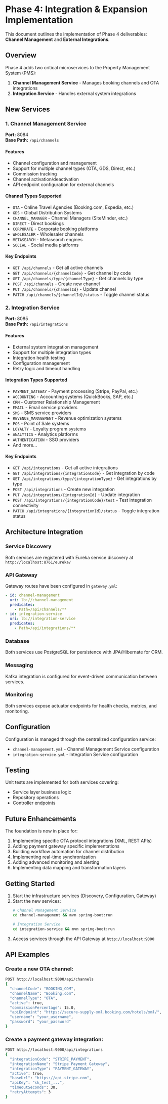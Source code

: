 # Phase 4: Integration & Expansion Implementation

This document outlines the implementation of Phase 4 deliverables: **Channel Management** and **External Integrations**.

## Overview

Phase 4 adds two critical microservices to the Property Management System (PMS):

1. **Channel Management Service** - Manages booking channels and OTA integrations
2. **Integration Service** - Handles external system integrations

## New Services

### 1. Channel Management Service

**Port:** 8084  
**Base Path:** `/api/channels`

#### Features
- Channel configuration and management
- Support for multiple channel types (OTA, GDS, Direct, etc.)
- Commission tracking
- Channel activation/deactivation
- API endpoint configuration for external channels

#### Channel Types Supported
- `OTA` - Online Travel Agencies (Booking.com, Expedia, etc.)
- `GDS` - Global Distribution Systems
- `CHANNEL_MANAGER` - Channel Managers (SiteMinder, etc.)
- `DIRECT` - Direct bookings
- `CORPORATE` - Corporate booking platforms
- `WHOLESALER` - Wholesaler channels
- `METASEARCH` - Metasearch engines
- `SOCIAL` - Social media platforms

#### Key Endpoints
- `GET /api/channels` - Get all active channels
- `GET /api/channels/{channelCode}` - Get channel by code
- `GET /api/channels/type/{channelType}` - Get channels by type
- `POST /api/channels` - Create new channel
- `PUT /api/channels/{channelId}` - Update channel
- `PATCH /api/channels/{channelId}/status` - Toggle channel status

### 2. Integration Service

**Port:** 8085  
**Base Path:** `/api/integrations`

#### Features
- External system integration management
- Support for multiple integration types
- Integration health testing
- Configuration management
- Retry logic and timeout handling

#### Integration Types Supported
- `PAYMENT_GATEWAY` - Payment processing (Stripe, PayPal, etc.)
- `ACCOUNTING` - Accounting systems (QuickBooks, SAP, etc.)
- `CRM` - Customer Relationship Management
- `EMAIL` - Email service providers
- `SMS` - SMS service providers
- `REVENUE_MANAGEMENT` - Revenue optimization systems
- `POS` - Point of Sale systems
- `LOYALTY` - Loyalty program systems
- `ANALYTICS` - Analytics platforms
- `AUTHENTICATION` - SSO providers
- And more...

#### Key Endpoints
- `GET /api/integrations` - Get all active integrations
- `GET /api/integrations/{integrationCode}` - Get integration by code
- `GET /api/integrations/type/{integrationType}` - Get integrations by type
- `POST /api/integrations` - Create new integration
- `PUT /api/integrations/{integrationId}` - Update integration
- `POST /api/integrations/{integrationCode}/test` - Test integration connectivity
- `PATCH /api/integrations/{integrationId}/status` - Toggle integration status

## Architecture Integration

### Service Discovery
Both services are registered with Eureka service discovery at `http://localhost:8761/eureka/`

### API Gateway
Gateway routes have been configured in `gateway.yml`:
```yaml
- id: channel-management
  uri: lb://channel-management
  predicates:
    - Path=/api/channels/**
- id: integration-service
  uri: lb://integration-service
  predicates:
    - Path=/api/integrations/**
```

### Database
Both services use PostgreSQL for persistence with JPA/Hibernate for ORM.

### Messaging
Kafka integration is configured for event-driven communication between services.

### Monitoring
Both services expose actuator endpoints for health checks, metrics, and monitoring.

## Configuration

Configuration is managed through the centralized configuration service:
- `channel-management.yml` - Channel Management Service configuration
- `integration-service.yml` - Integration Service configuration

## Testing

Unit tests are implemented for both services covering:
- Service layer business logic
- Repository operations
- Controller endpoints

## Future Enhancements

The foundation is now in place for:
1. Implementing specific OTA protocol integrations (XML, REST APIs)
2. Adding payment gateway specific implementations
3. Building workflow automation for channel distribution
4. Implementing real-time synchronization
5. Adding advanced monitoring and alerting
6. Implementing data mapping and transformation layers

## Getting Started

1. Start the infrastructure services (Discovery, Configuration, Gateway)
2. Start the new services:
   ```bash
   # Channel Management Service
   cd channel-management && mvn spring-boot:run
   
   # Integration Service  
   cd integration-service && mvn spring-boot:run
   ```
3. Access services through the API Gateway at `http://localhost:9000`

## API Examples

### Create a new OTA channel:
```bash
POST http://localhost:9000/api/channels
{
  "channelCode": "BOOKING_COM",
  "channelName": "Booking.com",
  "channelType": "OTA",
  "active": true,
  "commissionPercentage": 15.0,
  "apiEndpoint": "https://secure-supply-xml.booking.com/hotels/xml/",
  "username": "your_username",
  "password": "your_password"
}
```

### Create a payment gateway integration:
```bash
POST http://localhost:9000/api/integrations
{
  "integrationCode": "STRIPE_PAYMENT",
  "integrationName": "Stripe Payment Gateway",
  "integrationType": "PAYMENT_GATEWAY",
  "active": true,
  "baseUrl": "https://api.stripe.com",
  "apiKey": "sk_test_...",
  "timeoutSeconds": 30,
  "retryAttempts": 3
}
```